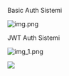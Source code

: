 Basic Auth Sistemi

![img.png](img.png)

JWT Auth Sistemi

![img_1.png](img_1.png)


![](../../Desktop/storing_salted_passwords.png)